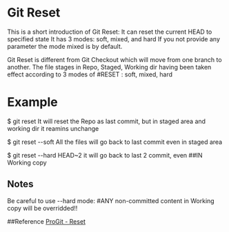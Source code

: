 # Git Reset

This is a short introduction of Git Reset:
It can reset the current HEAD to specified state
It has 3 modes: soft, mixed, and hard
If you not provide any parameter the mode mixed is by default.

Git Reset is different from Git Checkout which will move from one branch to another.
The file stages in Repo, Staged, Working dir having been taken effect 
according to 3 modes of #RESET : soft, mixed, hard

# Example
$ git reset <file>
It will reset the Repo as last commit, but in staged area and working dir it reamins unchange

$ git reset --soft 
All the files will go back to last commit even in staged area

$ git reset --hard HEAD~2
it will go back to last 2 commit, even ##IN Working copy

## Notes
Be careful to use --hard mode: 
#ANY non-committed content in Working copy will be overridded!!

##Reference
[ProGit - Reset](http://git-scm.com/2011/07/11/reset.html)



 


